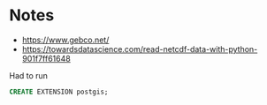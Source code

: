 # Notes

- https://www.gebco.net/
- https://towardsdatascience.com/read-netcdf-data-with-python-901f7ff61648

Had to run
```sql
CREATE EXTENSION postgis;
```
